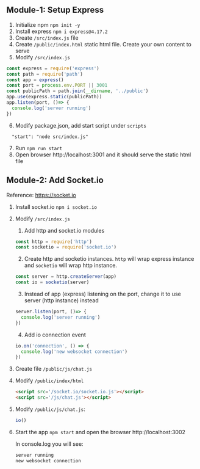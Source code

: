 ## Module-1: Setup Express

1. Initialize npm
    `npm init -y`
2. Install express
    `npm i express@4.17.2`
3. Create `/src/index.js` file
4. Create `/public/index.html` static html file. Create your own content to serve
5. Modify `/src/index.js`

```javascript
const express = require('express')
const path = require('path')
const app = express()
const port = process.env.PORT || 3001
const publicPath = path.join(__dirname, '../public')
app.use(express.static(publicPath))
app.listen(port, ()=> {
  console.log('server running')
})
```
6. Modify package.json, add start script under `scripts`
  ```
    "start": "node src/index.js"
  ```
7. Run `npm run start`
8. Open browser http://localhost:3001 and it should serve the static html file

## Module-2: Add Socket.io

Reference: https://socket.io

1. Install socket.io
   `npm i socket.io`
2. Modify `/src/index.js`
   1. Add http and socket.io modules

    ```js
    const http = require('http')
    const socketio = require('socket.io')
    ```

   2. Create http and socketio instances. `http` will wrap express instance and `socketio` will wrap http instance.

    ```js
    const server = http.createServer(app)
    const io = socketio(server)
    ```

   3. Instead of app (express) listening on the port, change it to use server (http instance) instead

    ```js
    server.listen(port, ()=> {
      console.log('server running')
    })
    ```
   4. Add io connection event 
 
    ```js
    io.on('connection', () => {
      console.log('new websocket connection')
    })
    ```

3. Create file `/public/js/chat.js`

4. Modify `/public/index/html`

    ``` html
    <script src='/socket.io/socket.io.js'></script>
    <script src='/js/chat.js'></script>
    ```
5. Modify `/public/js/chat.js`:
  
    ```js
    io()
    ```

6. Start the app `npm start` and open the browser http://localhost:3002

    In console.log you will see:

    ```txt
    server running
    new websocket connection
    ```